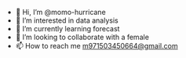 - 👋 Hi, I’m @momo-hurricane
- 👀 I’m interested in data analysis
- 🌱 I’m currently learning forecast
- 💞️ I’m looking to collaborate with a female
- 📫 How to reach me m971503450664@gmail.com

<!---
Hurrican969/Hurrican969 is a ✨ special ✨ repository because its `README.md` (this file) appears on your GitHub profile.
You can click the Preview link to take a look at your changes.
--->

